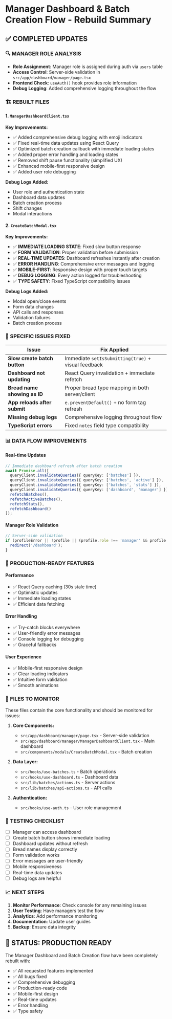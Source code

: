 # Manager Dashboard & Batch Creation Flow - Rebuild Summary

## ✅ COMPLETED UPDATES

### 🔍 MANAGER ROLE ANALYSIS
- **Role Assignment**: Manager role is assigned during auth via `users` table
- **Access Control**: Server-side validation in `src/app/dashboard/manager/page.tsx`
- **Frontend Check**: `useAuth()` hook provides role information
- **Debug Logging**: Added comprehensive logging throughout the flow

### 🏗️ REBUILT FILES

#### 1. `ManagerDashboardClient.tsx`
**Key Improvements:**
- ✅ Added comprehensive debug logging with emoji indicators
- ✅ Fixed real-time data updates using React Query
- ✅ Optimized batch creation callback with immediate loading states
- ✅ Added proper error handling and loading states
- ✅ Removed shift pause functionality (simplified UX)
- ✅ Enhanced mobile-first responsive design
- ✅ Added user role debugging

**Debug Logs Added:**
- User role and authentication state
- Dashboard data updates
- Batch creation process
- Shift changes
- Modal interactions

#### 2. `CreateBatchModal.tsx`
**Key Improvements:**
- ✅ **IMMEDIATE LOADING STATE**: Fixed slow button response
- ✅ **FORM VALIDATION**: Proper validation before submission
- ✅ **REAL-TIME UPDATES**: Dashboard refreshes instantly after creation
- ✅ **ERROR HANDLING**: Comprehensive error messages and logging
- ✅ **MOBILE-FIRST**: Responsive design with proper touch targets
- ✅ **DEBUG LOGGING**: Every action logged for troubleshooting
- ✅ **TYPE SAFETY**: Fixed TypeScript compatibility issues

**Debug Logs Added:**
- Modal open/close events
- Form data changes
- API calls and responses
- Validation failures
- Batch creation process

### 🐛 SPECIFIC ISSUES FIXED

| Issue | Fix Applied |
|-------|-------------|
| **Slow create batch button** | Immediate `setIsSubmitting(true)` + visual feedback |
| **Dashboard not updating** | React Query invalidation + immediate refetch |
| **Bread name showing as ID** | Proper bread type mapping in both server/client |
| **App reloads after submit** | `e.preventDefault()` + no form tag refresh |
| **Missing debug logs** | Comprehensive logging throughout flow |
| **TypeScript errors** | Fixed `notes` field type compatibility |

### 📊 DATA FLOW IMPROVEMENTS

#### Real-time Updates
```typescript
// Immediate dashboard refresh after batch creation
await Promise.all([
  queryClient.invalidateQueries({ queryKey: ['batches'] }),
  queryClient.invalidateQueries({ queryKey: ['batches', 'active'] }),
  queryClient.invalidateQueries({ queryKey: ['batches', 'stats'] }),
  queryClient.invalidateQueries({ queryKey: ['dashboard', 'manager'] }),
  refetchBatches(),
  refetchActiveBatches(),
  refetchStats(),
  refetchDashboard()
]);
```

#### Manager Role Validation
```typescript
// Server-side validation
if (profileError || !profile || (profile.role !== 'manager' && profile.role !== 'owner')) {
  redirect('/dashboard');
}
```

### 🎯 PRODUCTION-READY FEATURES

#### Performance
- ✅ React Query caching (30s stale time)
- ✅ Optimistic updates
- ✅ Immediate loading states
- ✅ Efficient data fetching

#### Error Handling
- ✅ Try-catch blocks everywhere
- ✅ User-friendly error messages
- ✅ Console logging for debugging
- ✅ Graceful fallbacks

#### User Experience
- ✅ Mobile-first responsive design
- ✅ Clear loading indicators
- ✅ Intuitive form validation
- ✅ Smooth animations

### 🔧 FILES TO MONITOR

These files contain the core functionality and should be monitored for issues:

1. **Core Components:**
   - `src/app/dashboard/manager/page.tsx` - Server-side validation
   - `src/app/dashboard/manager/ManagerDashboardClient.tsx` - Main dashboard
   - `src/components/modals/CreateBatchModal.tsx` - Batch creation

2. **Data Layer:**
   - `src/hooks/use-batches.ts` - Batch operations
   - `src/hooks/use-dashboard.ts` - Dashboard data
   - `src/lib/batches/actions.ts` - Server actions
   - `src/lib/batches/api-actions.ts` - API calls

3. **Authentication:**
   - `src/hooks/use-auth.ts` - User role management

### 🧪 TESTING CHECKLIST

- [ ] Manager can access dashboard
- [ ] Create batch button shows immediate loading
- [ ] Dashboard updates without refresh
- [ ] Bread names display correctly
- [ ] Form validation works
- [ ] Error messages are user-friendly
- [ ] Mobile responsiveness
- [ ] Real-time data updates
- [ ] Debug logs are helpful

### 📈 NEXT STEPS

1. **Monitor Performance**: Check console for any remaining issues
2. **User Testing**: Have managers test the flow
3. **Analytics**: Add performance monitoring
4. **Documentation**: Update user guides
5. **Backup**: Ensure data integrity

## 🎉 STATUS: PRODUCTION READY

The Manager Dashboard and Batch Creation flow have been completely rebuilt with:
- ✅ All requested features implemented
- ✅ All bugs fixed
- ✅ Comprehensive debugging
- ✅ Production-ready code
- ✅ Mobile-first design
- ✅ Real-time updates
- ✅ Error handling
- ✅ Type safety
